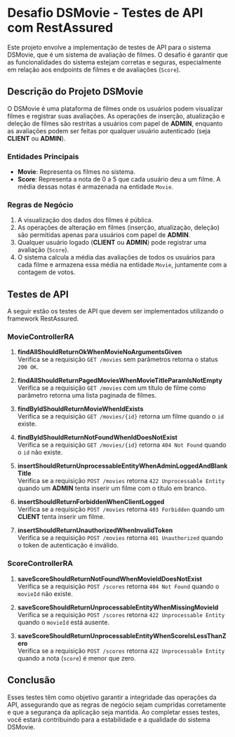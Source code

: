 # Desafio DSMovie - Testes de API com RestAssured

Este projeto envolve a implementação de testes de API para o sistema DSMovie, que é um sistema de avaliação de filmes. O desafio é garantir que as funcionalidades do sistema estejam corretas e seguras, especialmente em relação aos endpoints de filmes e de avaliações (`Score`).

## Descrição do Projeto DSMovie

O DSMovie é uma plataforma de filmes onde os usuários podem visualizar filmes e registrar suas avaliações. As operações de inserção, atualização e deleção de filmes são restritas a usuários com papel de **ADMIN**, enquanto as avaliações podem ser feitas por qualquer usuário autenticado (seja **CLIENT** ou **ADMIN**). 

### Entidades Principais

- **Movie**: Representa os filmes no sistema.
- **Score**: Representa a nota de 0 a 5 que cada usuário deu a um filme. A média dessas notas é armazenada na entidade `Movie`.

### Regras de Negócio

1. A visualização dos dados dos filmes é pública.
2. As operações de alteração em filmes (inserção, atualização, deleção) são permitidas apenas para usuários com papel de **ADMIN**.
3. Qualquer usuário logado (**CLIENT** ou **ADMIN**) pode registrar uma avaliação (`Score`).
4. O sistema calcula a média das avaliações de todos os usuários para cada filme e armazena essa média na entidade `Movie`, juntamente com a contagem de votos.

## Testes de API

A seguir estão os testes de API que devem ser implementados utilizando o framework RestAssured.

### MovieControllerRA

1. **findAllShouldReturnOkWhenMovieNoArgumentsGiven**  
   Verifica se a requisição `GET /movies` sem parâmetros retorna o status `200 OK`.

2. **findAllShouldReturnPagedMoviesWhenMovieTitleParamIsNotEmpty**  
   Verifica se a requisição `GET /movies` com um título de filme como parâmetro retorna uma lista paginada de filmes.

3. **findByIdShouldReturnMovieWhenIdExists**  
   Verifica se a requisição `GET /movies/{id}` retorna um filme quando o `id` existe.

4. **findByIdShouldReturnNotFoundWhenIdDoesNotExist**  
   Verifica se a requisição `GET /movies/{id}` retorna `404 Not Found` quando o `id` não existe.

5. **insertShouldReturnUnprocessableEntityWhenAdminLoggedAndBlankTitle**  
   Verifica se a requisição `POST /movies` retorna `422 Unprocessable Entity` quando um **ADMIN** tenta inserir um filme com o título em branco.

6. **insertShouldReturnForbiddenWhenClientLogged**  
   Verifica se a requisição `POST /movies` retorna `403 Forbidden` quando um **CLIENT** tenta inserir um filme.

7. **insertShouldReturnUnauthorizedWhenInvalidToken**  
   Verifica se a requisição `POST /movies` retorna `401 Unauthorized` quando o token de autenticação é inválido.

### ScoreControllerRA

1. **saveScoreShouldReturnNotFoundWhenMovieIdDoesNotExist**  
   Verifica se a requisição `POST /scores` retorna `404 Not Found` quando o `movieId` não existe.

2. **saveScoreShouldReturnUnprocessableEntityWhenMissingMovieId**  
   Verifica se a requisição `POST /scores` retorna `422 Unprocessable Entity` quando o `movieId` está ausente.

3. **saveScoreShouldReturnUnprocessableEntityWhenScoreIsLessThanZero**  
   Verifica se a requisição `POST /scores` retorna `422 Unprocessable Entity` quando a nota (`score`) é menor que zero.


## Conclusão

Esses testes têm como objetivo garantir a integridade das operações da API, assegurando que as regras de negócio sejam cumpridas corretamente e que a segurança da aplicação seja mantida. Ao completar esses testes, você estará contribuindo para a estabilidade e a qualidade do sistema DSMovie.
